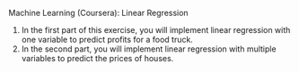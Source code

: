 Machine Learning (Coursera): Linear Regression
1. In the first part of this exercise, you will implement linear regression with one variable to predict profits for a food truck.
2. In the second part, you will implement linear regression with multiple variables to predict the prices of houses.
